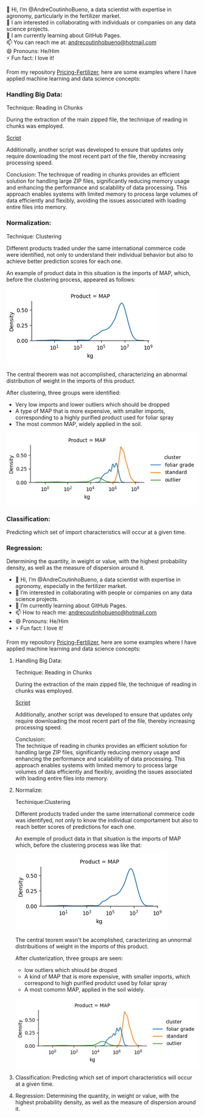 👋 Hi, I’m @AndreCoutinhoBueno, a data scientist with expertise in agronomy, particularly in the fertilizer market.  
👀 I am interested in collaborating with individuals or companies on any data science projects.  
🌱 I am currently learning about GitHub Pages.  
📫 You can reach me at: andrecoutinhobueno@hotmail.com  
😄 Pronouns: He/Him  
⚡ Fun fact: I love it!  

From my repository [Pricing-Fertilizer](https://andrecoutinhobueno.github.io/Pricing-Fertilizer/), here are some examples where I have applied machine learning and data science concepts:

### Handling Big Data:

Technique: Reading in Chunks

During the extraction of the main zipped file, the technique of reading in chunks was employed.

[Script](https://github.com/AndreCoutinhoBueno/Pricing-Fertilizer/blob/main/codes/extra%C3%A7%C3%A3o/Comexstat/IMP_NCM/Baixa_Extrai.ipynb)


Additionally, another script was developed to ensure that updates only require downloading the most recent part of the file, thereby increasing processing speed.

Conclusion:
The technique of reading in chunks provides an efficient solution for handling large ZIP files, significantly reducing memory usage and enhancing the performance and scalability of data processing. This approach enables systems with limited memory to process large volumes of data efficiently and flexibly, avoiding the issues associated with loading entire files into memory.

### Normalization:

Technique: Clustering

Different products traded under the same international commerce code were identified, not only to understand their individual behavior but also to achieve better prediction scores for each one.

An example of product data in this situation is the imports of MAP, which, before the clustering process, appeared as follows:

![MAP without normalization](https://github.com/AndreCoutinhoBueno/Pricing-Fertilizer/blob/main/DB/Comexstat/graphs/fertilizers_imports0.png)

The central theorem was not accomplished, characterizing an abnormal distribution of weight in the imports of this product.

After clustering, three groups were identified:

* Very low imports and lower outliers which should be dropped
* A type of MAP that is more expensive, with smaller imports, corresponding to a highly purified product used for foliar spray
* The most common MAP, widely applied in the soil.

![MAP with normalization](https://github.com/AndreCoutinhoBueno/Pricing-Fertilizer/blob/main/DB/Comexstat/graphs/fertilizers_imports.png)


### Classification: 
Predicting which set of import characteristics will occur at a given time.

### Regression: 
Determining the quantity, in weight or value, with the highest probability density, as well as the measure of dispersion around it.






















- 👋 Hi, I’m @AndreCoutinhoBueno, a data scientist with expertise in agronomy, especially in the fertilizer market.
- 👀 I’m interested in collaborating with people or companies on any data science projects.
- 🌱 I’m currently learning about GitHub Pages.
- 📫 How to reach me: andrecoutinhobueno@hotmail.com
- 😄 Pronouns: He/Him
- ⚡ Fun fact: I love it!

From my repository [Pricing-Fertilizer](https://andrecoutinhobueno.github.io/Pricing-Fertilizer/), here are some examples where I have applied machine learning and data science concepts:



1. Handling Big Data:

    Technique: Reading in Chunks

    During the extraction of the main zipped file, the technique of reading in chunks was employed.

    [Script](https://github.com/AndreCoutinhoBueno/Pricing-Fertilizer/blob/main/codes/extra%C3%A7%C3%A3o/Comexstat/IMP_NCM/Baixa_Extrai.ipynb)

    Additionally, another script was developed to ensure that updates only require downloading the most recent part of the file, thereby increasing processing speed.

    Conclusion:  
    The technique of reading in chunks provides an efficient solution for handling large ZIP files, significantly reducing memory usage and enhancing the performance and scalability of data processing. This approach enables systems with limited memory to process large volumes of data efficiently and flexibly, avoiding the issues associated with loading entire files into memory.  



2. Normalize:

    Techinique:Clustering
    
    Different products traded under the same international commerce code was identifyed, not only to know the individual comportament but also to reach better scores of predictions for each one.

    An exemple of product data in that situation is the imports of MAP which, before the clustering process was like that:

    ![MAP sem normalização](https://github.com/AndreCoutinhoBueno/Pricing-Fertilizer/blob/main/DB/Comexstat/graphs/fertilizers_imports0.png)

    The central teorem wasn't be acomplished, caracterizing an unnormal distribuitions of weight in the imports of this product.

    After clusterization, three groups are seen:
    * low outliers which shiould be droped
    * A kind of MAP that is more expensive, with smaller imports, which correspond to high purified produtct used by foliar spray
    * A most comomn MAP, applied in the soil widely.


    ![MAP com normalização](https://github.com/AndreCoutinhoBueno/Pricing-Fertilizer/blob/main/DB/Comexstat/graphs/fertilizers_imports.png)




3. Classification: Predicting which set of import characteristics will occur at a given time.

4. Regression: Determining the quantity, in weight or value, with the highest probability density, as well as the measure of dispersion around it.
